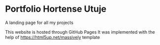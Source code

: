 # Portfolio Hortense Utuje
A landing page for all my projects

This website is hosted through GitHub Pages
It was implemented with the help of https://html5up.net/massively template

